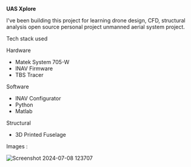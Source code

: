 **UAS Xplore** <br>

I've been building this project for learning drone design, CFD, structural analysis open source personal project unmanned aerial system project. <br>

Tech stack used<br>

Hardware
- Matek System 705-W <br>
- INAV Firmware <br>
- TBS Tracer<br>

Software
- INAV Configurator
- Python
- Matlab

Structural
- 3D Printed Fuselage<br>

Images :

![Screenshot 2024-07-08 123707](https://github.com/kucingkuro/UAV-Xplore/assets/112769418/76d5f2be-bc8f-429d-8fac-6ab8ea2e946e)
